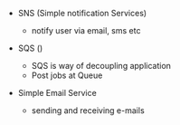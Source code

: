 - SNS (Simple notification Services)
    - notify user via email, sms etc
 
 - SQS ()
    - SQS is way of decoupling application
    - Post jobs at Queue
 
- Simple Email Service
    - sending and receiving e-mails
    
    
